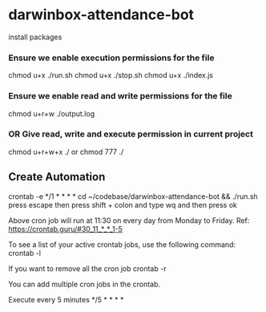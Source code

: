 # darwinbox-attendance-bot
install packages

### Ensure we enable execution permissions for the file
chmod u+x ./run.sh
chmod u+x ./stop.sh
chmod u+x ./index.js

### Ensure we enable read and write permissions for the file
chmod u+r+w ./output.log

### OR Give read, write and execute permission in current project
chmod u+r+w+x ./
or 
chmod 777 ./

## Create Automation
crontab -e
*/1 * * * * cd ~/codebase/darwinbox-attendance-bot && ./run.sh
press escape then press shift + colon and type wq and then press ok

Above cron job will run at 11:30 on every day from Monday to Friday. Ref: https://crontab.guru/#30_11_*_*_1-5


To see a list of your active crontab jobs, use the following command:
crontab -l

If you want to remove all the cron job
crontab -r

You can add multiple cron jobs in the crontab.



Execute every 5 minutes	
*/5 * * * *